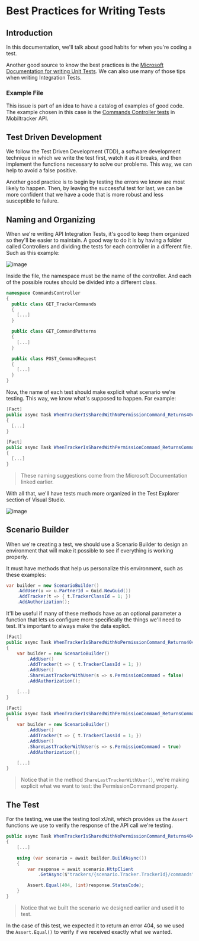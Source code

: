 # Best Practices for Writing Tests

## Introduction

In this documentation, we'll talk about good habits for when you're coding a test.

Another good source to know the best practices is the [Microsoft Documentation for writing Unit Tests](https://docs.microsoft.com/en-us/dotnet/core/testing/unit-testing-best-practices). We can also use many of those tips when writing Integration Tests.

### Example File

This issue is part of an idea to have a catalog of examples of good code. The example chosen in this case is the [Commands Controller tests](https://github.com/mobiltracker/mobiltracker/blob/master/Mobiltracker/Mobiltracker.Api.Core.Tests/Controllers/Commands.cs) in Mobiltracker API.

## Test Driven Development

We follow the Test Driven Development (TDD), a software development technique in which we write the test first, watch it as it breaks, and then implement the functions necessary to solve our problems. This way, we can help to avoid a false positive.

Another good practice is to begin by testing the errors we know are most likely to happen. Then, by leaving the successful test for last, we can be more confident that we have a code that is more robust and less susceptible to failure.

## Naming and Organizing

When we're writing API Integration Tests, it's good to keep them organized so they'll be easier to maintain. A good way to do it is by having a folder called Controllers and dividing the tests for each controller in a different file. Such as this example:

![image](https://user-images.githubusercontent.com/32579593/152409291-6f762769-d5d8-4dc8-9a61-7ef437f2fb26.png)

Inside the file, the namespace must be the name of the controller. And each of the possible routes should be divided into a different class.

```C#
namespace CommandsController
{
  public class GET_TrackerCommands
  {
    [...]
  }

  public class GET_CommandPatterns
  {
    [...]
  }

  public class POST_CommandRequest
  {
    [...]
  }
}
```

Now, the name of each test should make explicit what scenario we're testing. This way, we know what's supposed to happen. For example:

```C#
[Fact]
public async Task WhenTrackerIsSharedWithNoPermissionCommand_Returns404()
{
  [...]
}

[Fact]
public async Task WhenTrackerIsSharedWithPermissionCommand_ReturnsCommands()
{
  [...]
}
```

> These naming suggestions come from the Microsoft Documentation linked earlier.

With all that, we'll have tests much more organized in the Test Explorer section of Visual Studio.

![image](https://user-images.githubusercontent.com/32579593/152410114-32a588a7-90b0-4de4-990f-80b04488e58e.png)

## Scenario Builder

When we're creating a test, we should use a Scenario Builder to design an environment that will make it possible to see if everything is working properly.

It must have methods that help us personalize this environment, such as these examples:

```C#
var builder = new ScenarioBuilder()
    .AddUser(u => u.PartnerId = Guid.NewGuid())
    .AddTracker(t => { t.TrackerClassId = 1; })
    .AddAuthorization();
```

It'll be useful if many of these methods have as an optional parameter a function that lets us configure more specifically the things we'll need to test. It's important to always make the data explict.

```C#
[Fact]
public async Task WhenTrackerIsSharedWithNoPermissionCommand_Returns404()
{
    var builder = new ScenarioBuilder()
        .AddUser()
        .AddTracker(t => { t.TrackerClassId = 1; })
        .AddUser()
        .ShareLastTrackerWithUser(s => s.PermissionCommand = false)
        .AddAuthorization();

    [...]
}

[Fact]
public async Task WhenTrackerIsSharedWithPermissionCommand_ReturnsCommands()
{
    var builder = new ScenarioBuilder()
        .AddUser()
        .AddTracker(t => { t.TrackerClassId = 1; })
        .AddUser()
        .ShareLastTrackerWithUser(s => s.PermissionCommand = true)
        .AddAuthorization();

    [...]
}
```

> Notice that in the method `ShareLastTrackerWithUser()`, we're making explicit what we want to test: the PermissionCommand property.

## The Test

For the testing, we use the testing tool xUnit, which provides us the `Assert` functions we use to verify the response of the API call we're testing.

```C#
public async Task WhenTrackerIsSharedWithNoPermissionCommand_Returns404()
{
    [...]

    using (var scenario = await builder.BuildAsync())
    {
        var response = await scenario.HttpClient
            .GetAsync($"trackers/{scenario.Tracker.TrackerId}/commands");

        Assert.Equal(404, (int)response.StatusCode);
    }
}
```

> Notice that we built the scenario we designed earlier and used it to test.

In the case of this test, we expected it to return an error 404, so we used the `Assert.Equal()` to verify if we received exactly what we wanted.
